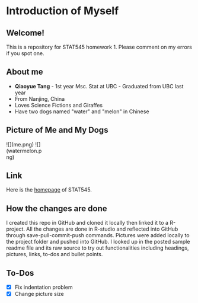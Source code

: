 # Introduction of Myself

## Welcome!

This is a repository for STAT545 homework 1. Please comment on my errors if you spot one.

## About me

- **Qiaoyue Tang**
      - 1st year Msc. Stat at UBC
      - Graduated from UBC last year
- From Nanjing, China
- Loves Science Fictions and Giraffes
- Have two dogs named "water" and "melon" in Chinese

## Picture of Me and My Dogs

<div style="width:100px; height=150px">
![](me.png)
![](watermelon.png)
</div>

## Link

Here is the [homepage](http://stat545.com) of STAT545.

## How the changes are done
I created this repo in GitHub and cloned it locally then linked it to a R-project. All the changes are done in R-studio and reflected into GitHub through save-pull-commit-push commands. Pictures were added locally to the project folder and pushed into GitHub. I looked up in the posted sample readme file and its raw source to try out functionalities including headings, pictures, links, to-dos and bullet points.

## To-Dos

- [x] Fix indentation problem
- [x] Change picture size
